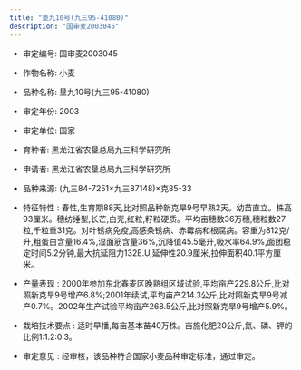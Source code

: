 ```yaml
---
title: "垦九10号(九三95-41080)"
description: "国审麦2003045"
---
```

* 审定编号:  国审麦2003045

*  作物名称:  小麦

*  品种名称:  垦九10号(九三95-41080)

*  审定年份:  2003

*  审定单位:  国家

* 育种者:  黑龙江省农垦总局九三科学研究所

*  申请者:  黑龙江省农垦总局九三科学研究所

*  品种来源:  (九三84-7251×九三87148)×克85-33

*  特征特性 : 
春性,生育期88天,比对照品种新克旱9号早熟2天。幼苗直立。株高93厘米。穗纺缍型,长芒,白壳,红粒,籽粒硬质。平均亩穗数36万穗,穗粒数27粒,千粒重31克。对叶锈病免疫,高感条锈病、赤霉病和根腐病。容重为812克/升,粗蛋白含量16.4%,湿面筋含量36%,沉降值45.5毫升,吸水率64.9%,面团稳定时间5.2分钟,最大抗延阻力132E.U,延伸性20.9厘米,拉伸面积40.1平方厘米。
 
*  产量表现 : 
2000年参加东北春麦区晚熟组区域试验,平均亩产229.8公斤,比对照新克旱9号增产6.8%;2001年续试,平均亩产214.3公斤,比对照新克旱9号减产0.7%。2002年生产试验平均亩产268.5公斤,比对照新克旱9号增产5.9%。

*  栽培技术要点 : 
适时早播,每亩基本苗40万株。亩施化肥20公斤,氮、磷、钾的比例1:1.2:0.3。

*  审定意见 : 
经审核，该品种符合国家小麦品种审定标准，通过审定。
